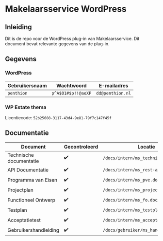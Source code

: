 # Makelaarsservice WordPress

## Inleiding

Dit is de repo voor de WordPress plug-in van Makelaarsservice. Dit document bevat relevante gegevens van de plug-in.

## Gegevens

### WordPress

| Gebruikersnaam | Wachtwoord         | E-mailadres      |
| -------------- | ------------------ | ---------------- |
| `penthion`     | `p^A$O1#$p!!@aeXP` | `dd@penthion.nl` |

### WP Estate thema

Licentiecode: `52b25608-3117-43d4-9e81-79f7c147f45f`

## Documentatie
| Document               | Gecontroleerd | Locatie         |
| ---------------------- | -------- | --------------- |
| Technische documentatie | :heavy_check_mark: | `/docs/intern/ms_technisch.docx` |
| API Documentatie | :heavy_check_mark: | `/docs/intern/ms_rest-api.pdf` |
| Programma van Eisen | :heavy_check_mark: | `/docs/intern/ms_pve.docx` |
| Projectplan | :heavy_check_mark: | `/docs/intern/ms_projectplan.docx` |
| Functioneel Ontwerp | :heavy_check_mark: | `/docs/intern/ms_fo.docx` |
| Testplan | :heavy_check_mark: | `/docs/intern/ms_testplan.docx` |
| Acceptatietest | :heavy_check_mark: | `/docs/intern/ms_acceptatietest.docx` |
| Gebruikershandleiding | :heavy_check_mark: | `/docs/gebruiker/ms_handleiding.docx` |





